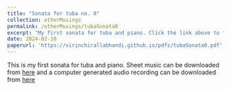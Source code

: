 ```yaml
---
title: "Sonata for tuba no. 0"
collection: otherMusings
permalink: /otherMusings/tubaSonata0
excerpt: "My first sonata for tuba and piano. Click the link above to find a computer generated audio recording and the link below for the sheet music."
date: 2024-02-10 
paperurl: 'https://virinchirallabhandi.github.io/pdfs/tubaSonata0.pdf'
---
```

This is my first sonata for tuba and piano. Sheet music can be downloaded from [here](http://virinchirallabhandi.github.io/pdfs/tubaSonata0.pdf) and a computer generated audio recording can be downloaded from [here](http://virinchirallabhandi.github.io/pdfs/tubaSonata0.mp3)

